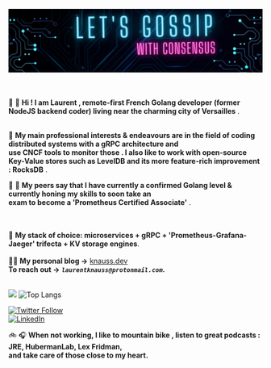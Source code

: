 ![banner](./image.jpeg)
<br>  
&nbsp;

 👋 👋  **Hi !   I am Laurent , remote-first French Golang developer (former NodeJS backend coder) living near the charming city of Versailles** . <br>
 <br>
  
 👀 **My main professional interests & endeavours are in the field of  coding distributed systems with a gRPC architecture and** <br>
  **use CNCF tools to monitor those . I also like to work with open-source  Key-Value stores such as LevelDB and its more feature-rich improvement : RocksDB** . 
 <br>
 

👨 👩 **My peers say that I have  currently a confirmed Golang level & currently honing my skills to soon take an  
exam to become a  'Prometheus Certified Associate'** .
<br>
&nbsp;

&nbsp;  
🌱 **My stack of choice: microservices + gRPC + 'Prometheus-Grafana-Jaeger' trifecta + KV storage engines**.   <br>
&nbsp;  
✍🏻 **My personal blog  ->**  [knauss.dev](https://knauss.dev)<br>    **To reach out   ->**   ***`laurentknauss@protonmail.com`.*** <br>
&nbsp;  

![](https://github-readme-stats.vercel.app/api?username=laurentknauss&show_icons=true)  ![Top Langs](https://github-readme-stats.vercel.app/api/top-langs/?username=laurentknauss&theme=light)
&nbsp;


[![Twitter Follow](https://img.shields.io/twitter/follow/laurentknauss?color=1DA1F2&logo=twitter&style=for-the-badge)](https://twitter.com/laurentknauss)          
[![LinkedIn](https://img.shields.io/badge/LinkedIn-0077B5?style=for-the-badge&logo=linkedin&logoColor=white)](https://www.linkedin.com/in/laurent-knauss/)
&nbsp;



🚲 🎧 **When not working, I like to mountain bike , listen to great podcasts : JRE, HubermanLab, Lex Fridman,  
and take care of those close to my heart.**  
&nbsp;
&nbsp;

